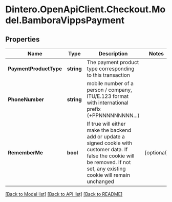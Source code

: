 # Dintero.OpenApiClient.Checkout.Model.BamboraVippsPayment

## Properties

Name | Type | Description | Notes
------------ | ------------- | ------------- | -------------
**PaymentProductType** | **string** | The payment product type corresponding to this transaction  | 
**PhoneNumber** | **string** | mobile number of a person / company, ITU/E.123 format with international prefix (+PPNNNNNNNNN...)  | 
**RememberMe** | **bool** | If true will either make the backend add or update a signed cookie with customer data. If false the cookie will be removed. If not set, any existing cookie will remain unchanged  | [optional] 

[[Back to Model list]](../README.md#documentation-for-models) [[Back to API list]](../README.md#documentation-for-api-endpoints) [[Back to README]](../README.md)

